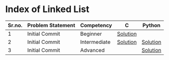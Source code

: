 # Index of Linked List

| Sr.no. | Problem Statement | Competency   | C            | Python       |
| ------ | ----------------- | ------------ | ------------ | ------------ |
| 1      | Initial Commit    | Beginner     | [Solution]() |              |
| 2      | Initial Commit    | Intermediate | [Solution]() | [Solution]() |
| 3      | Initial Commit    | Advanced     |              | [Solution]() |

